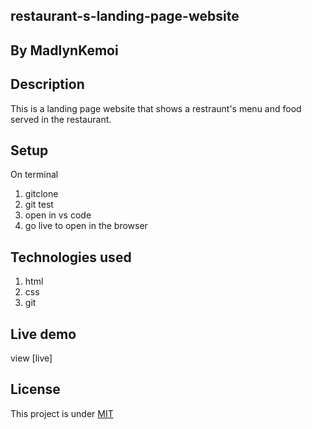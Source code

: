 ## restaurant-s-landing-page-website

## By MadlynKemoi

## Description
This is a landing page website that shows a restraunt's menu and food  served in the restaurant.

## Setup
On terminal
1. gitclone
2. git test
3. open in vs code
4. go live to open in the browser

## Technologies used
1. html
2. css
3. git

## Live demo
 view [live]

## License
This project is under [MIT](LICENSE.md)
